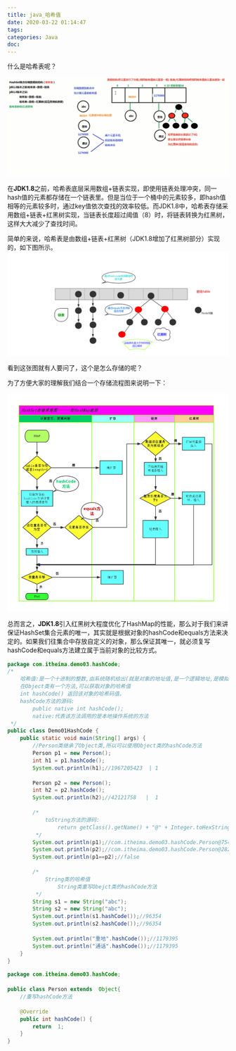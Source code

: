 ```yaml
---
title: java_哈希值
date: 2020-03-22 01:14:47
tags:
categories: Java
doc:
---
```




什么是哈希表呢？

![1584811451031](/images/javawz/1584811451031.png)

在**JDK1.8**之前，哈希表底层采用数组+链表实现，即使用链表处理冲突，同一hash值的元素都存储在一个链表里。但是当位于一个桶中的元素较多，即hash值相等的元素较多时，通过key值依次查找的效率较低。而JDK1.8中，哈希表存储采用数组+链表+红黑树实现，当链表长度超过阈值（8）时，将链表转换为红黑树，这样大大减少了查找时间。

简单的来说，哈希表是由数组+链表+红黑树（JDK1.8增加了红黑树部分）实现的，如下图所示。![](/images/javawz/哈希表.png)

看到这张图就有人要问了，这个是怎么存储的呢？

为了方便大家的理解我们结合一个存储流程图来说明一下：

![](/images/javawz/哈希流程图.png)

总而言之，**JDK1.8**引入红黑树大程度优化了HashMap的性能，那么对于我们来讲保证HashSet集合元素的唯一，其实就是根据对象的hashCode和equals方法来决定的。如果我们往集合中存放自定义的对象，那么保证其唯一，就必须复写hashCode和equals方法建立属于当前对象的比较方式。



```java
package com.itheima.demo03.hashCode;
/*
    哈希值:是一个十进制的整数,由系统随机给出(就是对象的地址值,是一个逻辑地址,是模拟出来得到地址,不是数据实际存储的物理地址)
    在Object类有一个方法,可以获取对象的哈希值
    int hashCode() 返回该对象的哈希码值。
    hashCode方法的源码:
        public native int hashCode();
        native:代表该方法调用的是本地操作系统的方法
 */
public class Demo01HashCode {
    public static void main(String[] args) {
        //Person类继承了Object类,所以可以使用Object类的hashCode方法
        Person p1 = new Person();
        int h1 = p1.hashCode();
        System.out.println(h1);//1967205423  | 1

        Person p2 = new Person();
        int h2 = p2.hashCode();
        System.out.println(h2);//42121758   |  1

        /*
            toString方法的源码:
                return getClass().getName() + "@" + Integer.toHexString(hashCode());
         */
        System.out.println(p1);//com.itheima.demo03.hashCode.Person@75412c2f
        System.out.println(p2);//com.itheima.demo03.hashCode.Person@282ba1e
        System.out.println(p1==p2);//false

        /*
            String类的哈希值
                String类重写Obejct类的hashCode方法
         */
        String s1 = new String("abc");
        String s2 = new String("abc");
        System.out.println(s1.hashCode());//96354
        System.out.println(s2.hashCode());//96354

        System.out.println("重地".hashCode());//1179395
        System.out.println("通话".hashCode());//1179395
    }
}

```



```java
package com.itheima.demo03.hashCode;

public class Person extends  Object{
    //重写hashCode方法

    @Override
    public int hashCode() {
        return  1;
    }
}

```

